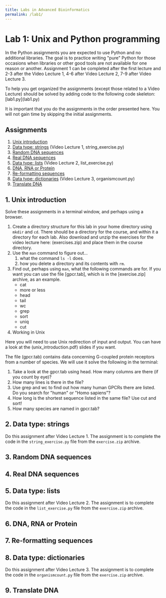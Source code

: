 ```yaml
---
title: Labs in Advanced Bioinformatics
permalink: /lab1/
---
```



# ​​Lab 1: Unix and Python programming
In the Python assignments you are expected to use Python and no additional libraries. The goal is to practice writing "pure" Python for those occasions when libraries or other good tools are not available for one reason or another. Assignment 1 can be completed after the first lecture and 2-3 after the Video Lecture 1, 4-6 after Video Lecture 2, 7-9 after Video Lecture 3.

To help you get organized the assignments (except those related to a Video Lecture)​ should be solved by adding code to the following code skeleton: [lab1.py]​(lab1.py)

It is important that you do the assignments in the order presented here. You will not gain time by skipping the initial assignments. 

## Assignments

1. [Unix introduction](#unix-introduction)
2. [Data type: strings​](#data-type-strings) (Video Lecture 1, string_exercise.py)
3. [Random DNA sequences](#random-dna-sequences)
4. [Real DNA sequences​](#real-dna-sequences​)
5. [Data type: lists](#data-type-lists) (Video Lecture 2, list_exercise.py)
6. [DNA, RNA or Protein](#dna-rna-or-protein)
7. [Re-formatting sequences](​re-formatting-sequences)
8. [Data type: dictionaries​](#data-type-dictionaries​) (Video Lecture 3, organismcount.py)
9. [Translate DNA](#translate-dna)


## 1. Unix introduction

Solve these assignments in a terminal window, and perhaps using a browser.
1. Create a directory structure for this lab in your home directory using `mkdir` and `cd`. There should be a directory for the course, and within it a directory for each lab. Also download and unzip the exercises for the video lecture here: (exercises.zip)​ and place them in the course directory. 
2. Use the `man` command to figure out...
	1. what the command `ls -l` does.
	2. how you delete a directory and its contents with `rm`.
3. Find out, perhaps using​​ `man`, what the following commands are for. If you want you can use the file [gpcr.tab], which is in the [exercise.zip] archive, as an example.
   * cat
   * more or less
   * head
   * tail
   * wc
   * grep
   * sort​
   * uniq
   * cut​
​​
4. Working in Unix

Here you will need to use Unix redirection of input and output. You can have a look at the (unix_introduction.pdf)​ slides if you want.

The file (gpcr.tab)​​ contains data concerning G-coupled protein receptors from a number of species. We will use it solve the following in the terminal:
1. Take a look at the gpcr.tab using head. How many columns are there (if you count by eye)? 
2. How many lines is there in the file?
3. Use grep and wc to find out how many human GPCRs there are listed. Do you search for "human" or "Homo sapiens"?
4. How long is the shortest sequence listed in the same file? Use cut and sort!
5. How many species are named in gpcr.tab?

## 2. Data type: strings​ 
Do this assignment after Video Lecture 1. The assignment is to complete the code in the `string_exercise.py` file from the `exercise.zip` archive. 

## 3. Random DNA sequences ​​

## 4. Real DNA sequences​ ​ 

## 5. Data type: lists
Do this assignment after Video Lecture 2. The assignment is to complete the code in the `list_exercise.py` file from the `exercise.zip` archive. 


## 6. DNA, RNA or Protein

## 7. Re-formatting sequences​

## 8. Data type: dictionaries​
Do this assignment after Video Lecture 3. The assignment is to complete the code in the `organismcount.py` file from the `exercise.zip` archive. 


## 9. Translate DNA


